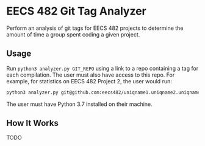 # EECS 482 Git Tag Analyzer

Perform an analysis of git tags for EECS 482 projects to determine the amount of time a group spent coding a given project.

## Usage

Run `python3 analyzer.py GIT_REPO` using a link to a repo containing a tag for each compilation. The user must also have access to this repo. For example, for statistics on EECS 482 Project 2, the user would run:

```bash
python3 analyzer.py git@github.com:eecs482/uniqname1.uniqname2.uniqname3.2
```

The user must have Python 3.7 installed on their machine.

## How It Works

TODO
